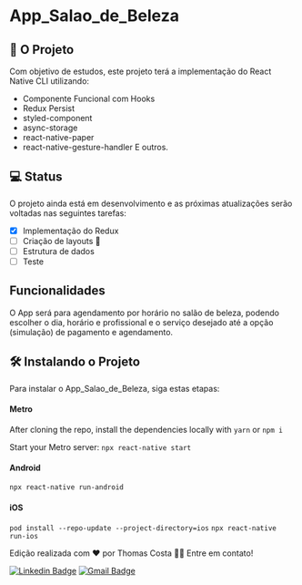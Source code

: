 # App_Salao_de_Beleza

## 🚀 O Projeto 
Com objetivo de estudos, este projeto terá a implementação do React Native CLI utilizando:
- Componente Funcional com Hooks
- Redux Persist
- styled-component
- async-storage
- react-native-paper
- react-native-gesture-handler
E outros.


## 💻 Status

O projeto ainda está em desenvolvimento e as próximas atualizações serão voltadas nas seguintes tarefas:
- [x] Implementação do Redux 
- [ ] Criação de layouts 🚧 
- [ ] Estrutura de dados
- [ ] Teste

## Funcionalidades
O App será para agendamento por horário no salão de beleza, podendo escolher o dia, horário e profissional e o serviço desejado até a opção (simulação) de pagamento e agendamento.


## 🛠 Instalando o Projeto
Para instalar o App_Salao_de_Beleza, siga estas etapas:

#### Metro
After cloning the repo, install the dependencies locally with `yarn` or `npm i`

Start your Metro server:
`npx react-native start`

#### Android
`npx react-native run-android`

#### iOS
`pod install --repo-update --project-directory=ios`
`npx react-native run-ios`


Edição realizada com ❤️ por Thomas Costa 👋🏽 Entre em contato!

[![Linkedin Badge](https://img.shields.io/badge/-Thomas-blue?style=flat-square&logo=Linkedin&logoColor=white&link=https://www.linkedin.com/in/tgmarinho/)](https://www.linkedin.com/in/thomasjeffcosta/) 
[![Gmail Badge](https://img.shields.io/badge/-thomas.jeffcosta@gmail.com-c14438?style=flat-square&logo=Gmail&logoColor=white&link=mailto:thomas.jeffcosta@gmail.com)](mailto:thomas.jeffcosta@gmail.com)

